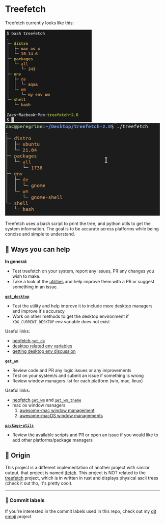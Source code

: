 # Treefetch

Treefetch currently looks like this:

<img src="/screenshots/mac_one.png" height=300>  
<img src="/screenshots/ubuntu_two.png" height=300>  

Treefetch uses a bash script to print the tree, and python utils to get the system information. The goal is to be accurate across platforms while being concise and simple to understand.

## :pray: Ways you can help

**In general:**
* Test treefetch on your system, report any issues, PR any changes you wish to make.
* Take a look at the [utilities](./utils) and help improve them with a PR or suggest something in an issue.

[**`get_desktop`**](./utils/get_desktop)
* Test the utility and help improve it to include more desktop managers and improve it's accuracy
* Work on other methods to get the desktop environment if `XDG_CURRENT_DESKTOP` env variable does not exist

Useful links:
- [neofetch `get_de`](https://github.com/dylanaraps/neofetch/blob/ccd5d9f52609bbdcd5d8fa78c4fdb0f12954125f/neofetch#L1771)
- [desktop related env variables](https://superuser.com/questions/1074068/what-is-the-difference-between-desktop-session-xdg-session-desktop-and-xdg-cur)
- [getting desktop env discussion](https://unix.stackexchange.com/questions/116539/how-to-detect-the-desktop-environment-in-a-bash-script)

[**`get_wm`**](./utils/get_wm)
* Review code and PR any logic issues or any improvements
* Test on your system/s and submit an issue if something is wrong
* Review window managers list for each platform (win, mac, linux)

Useful links:
* [neofetch `get_wm`](https://github.com/dylanaraps/neofetch/blob/ccd5d9f52609bbdcd5d8fa78c4fdb0f12954125f/neofetch#L1892) and [`get_wm_theme`](https://github.com/dylanaraps/neofetch/blob/ccd5d9f52609bbdcd5d8fa78c4fdb0f12954125f/neofetch#L2024)
* mac os window managers
    1. [awesome-mac window management](https://github.com/jaywcjlove/awesome-mac#window-management)
    2. [awesome-macOS window managements](https://github.com/iCHAIT/awesome-macOS#window-management)

[**`package-utils`**](./utils/package-utils)
* Review the available scripts and PR or open an issue if you would like to add other platforms/package managers


## :monocle_face: Origin
This project is a different implementation of another project with similar output, that project is named [tfetch](https://github.com/Endlassy/tfetch). This project is NOT related to the [treefetch](https://github.com/angelofallars/treefetch) project, which is in written in rust and displays physical ascii trees (check it out tho, it's pretty cool).

---
### 🎉 Commit labels
If you're interested in the commit labels used in this repo, check out my [git emoji](https://github.com/TechWiz-3/git-commit-emojis) project
